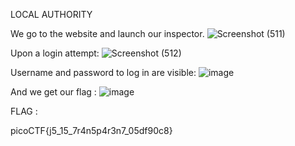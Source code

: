 LOCAL AUTHORITY

We go to the website and launch our inspector.
![Screenshot (511)](https://github.com/parthhhhh21/picoCTF-writeups/assets/148140667/9984006c-aab6-4e61-a30e-e3e04fde0124)



 
Upon a login attempt:
![Screenshot (512)](https://github.com/parthhhhh21/picoCTF-writeups/assets/148140667/f586993a-4724-4112-b0c2-42a8a13234af)



 



 


Username and password to log in are visible:
![image](https://github.com/parthhhhh21/picoCTF-writeups/assets/148140667/05f71b9d-e506-4cc6-b154-ba543b1fa151)


 





And we get our flag :
![image](https://github.com/parthhhhh21/picoCTF-writeups/assets/148140667/b66c6e0e-0507-432f-858d-438e3684d016)


 



FLAG :

picoCTF{j5_15_7r4n5p4r3n7_05df90c8}


